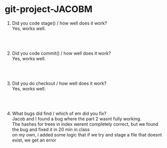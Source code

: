# git-project-JACOBM
1.  Did you code stage() / how well does it work? <br/>
    Yes, works well.

<br/>
<br/>

2.  Did you code commit() / how well does it work? <br/>
    Yes, works well.

<br/>
<br/>

3. Did you do checkout / how well does it work? <br/>
    Yes, works well.

<br/>
<br/>

4. What bugs did find / which of em did you fix? <br/>
    Jacob and I found a bug where the part 2 wasnt fully working. <br/>
    The hashes for trees in index werent completely correct,
    but we found the bug and fixed it in 20 min in class
    <br/>
    on my own, i added some logic that if we try and stage a file that doesnt exist, we get an error
